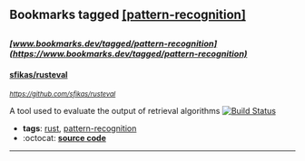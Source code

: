 ## Bookmarks tagged [[pattern-recognition]](https://www.bookmarks.dev/search?q=[pattern-recognition])

_<sup><sup>[www.bookmarks.dev/tagged/pattern-recognition](https://www.bookmarks.dev/tagged/pattern-recognition)</sup></sup>_
---
#### [sfikas/rusteval](https://github.com/sfikas/rusteval)
_<sup>https://github.com/sfikas/rusteval</sup>_

A tool used to evaluate the output of retrieval algorithms [![Build Status](https://api.travis-ci.org/sfikas/rusteval.svg?branch=master)](https://travis-ci.org/sfikas/rusteval)
* **tags**: [rust](../tagged/rust.md), [pattern-recognition](../tagged/pattern-recognition.md)
* :octocat: **[source code](https://github.com/sfikas/rusteval)**
---
